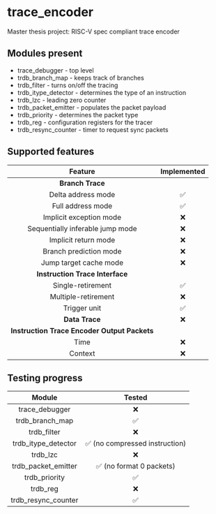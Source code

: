 [comment]: <> (Author:  Umberto Laghi)
[comment]: <> (Contact: umberto.laghi@studio.unibo.it)
[comment]: <> (Github:  @ubolakes)

# trace_encoder
Master thesis project: RISC-V spec compliant trace encoder 

## Modules present
* trace_debugger      - top level  
* trdb_branch_map     - keeps track of branches  
* trdb_filter         - turns on/off the tracing  
* trdb_itype_detector - determines the type of an instruction  
* trdb_lzc            - leading zero counter  
* trdb_packet_emitter - populates the packet payload  
* trdb_priority       - determines the packet type  
* trdb_reg            - configuration registers for the tracer  
* trdb_resync_counter - timer to request sync packets  

## Supported features
| Feature                                       | Implemented           |
| :-------------------------------------------: | :-------------------: |
| **Branch Trace**                              |                       |
| Delta address mode                            | :white_check_mark:    |
| Full address mode                             | :white_check_mark:    |
| Implicit exception mode                       | :x:                   |
| Sequentially inferable jump mode              | :x:                   |
| Implicit return mode                          | :x:                   |
| Branch prediction mode                        | :x:                   |
| Jump target cache mode                        | :x:                   |
| **Instruction Trace Interface**               |                       |
| Single-retirement                             | :white_check_mark:    |
| Multiple-retirement                           | :x:                   |
| Trigger unit                                  | :white_check_mark:    |
| **Data Trace**                                | :x:                   |
| **Instruction Trace Encoder Output Packets**  |                       |
| Time                                          | :x:                   |
| Context                                       | :x:                   |

## Testing progress
| Module                | Tested                                         	|
| :-------------------:	| :-----------------------------------------------: |
| trace_debugger      	| :x:                                            	|
| trdb_branch_map     	| :white_check_mark:                             	|
| trdb_filter         	| :x:                                            	|
| trdb_itype_detector 	| :white_check_mark: (no compressed instruction) 	|
| trdb_lzc            	| :x:                                            	|
| trdb_packet_emitter 	| :white_check_mark: (no format 0 packets)          |
| trdb_priority       	| :white_check_mark:                             	|
| trdb_reg            	| :x:                                            	|
| trdb_resync_counter 	| :white_check_mark:                             	|